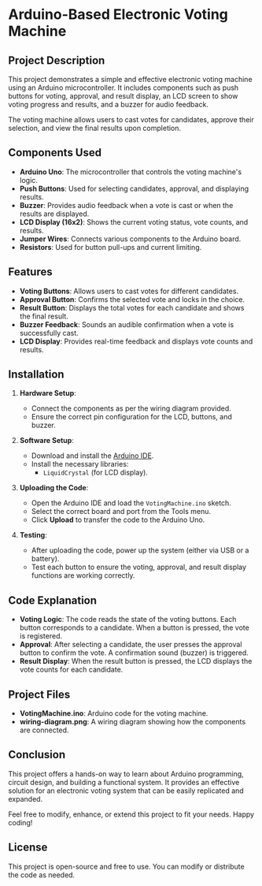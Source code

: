 # Arduino-Based Electronic Voting Machine

## Project Description
This project demonstrates a simple and effective electronic voting machine using an Arduino microcontroller. It includes components such as push buttons for voting, approval, and result display, an LCD screen to show voting progress and results, and a buzzer for audio feedback.

The voting machine allows users to cast votes for candidates, approve their selection, and view the final results upon completion.

## Components Used
- **Arduino Uno**: The microcontroller that controls the voting machine's logic.
- **Push Buttons**: Used for selecting candidates, approval, and displaying results.
- **Buzzer**: Provides audio feedback when a vote is cast or when the results are displayed.
- **LCD Display (16x2)**: Shows the current voting status, vote counts, and results.
- **Jumper Wires**: Connects various components to the Arduino board.
- **Resistors**: Used for button pull-ups and current limiting.

## Features
- **Voting Buttons**: Allows users to cast votes for different candidates.
- **Approval Button**: Confirms the selected vote and locks in the choice.
- **Result Button**: Displays the total votes for each candidate and shows the final result.
- **Buzzer Feedback**: Sounds an audible confirmation when a vote is successfully cast.
- **LCD Display**: Provides real-time feedback and displays vote counts and results.

## Installation
1. **Hardware Setup**:
   - Connect the components as per the wiring diagram provided.
   - Ensure the correct pin configuration for the LCD, buttons, and buzzer.
   
2. **Software Setup**:
   - Download and install the [Arduino IDE](https://www.arduino.cc/en/software).
   - Install the necessary libraries:
     - `LiquidCrystal` (for LCD display).
   
3. **Uploading the Code**:
   - Open the Arduino IDE and load the `VotingMachine.ino` sketch.
   - Select the correct board and port from the Tools menu.
   - Click **Upload** to transfer the code to the Arduino Uno.

4. **Testing**:
   - After uploading the code, power up the system (either via USB or a battery).
   - Test each button to ensure the voting, approval, and result display functions are working correctly.

## Code Explanation
- **Voting Logic**: The code reads the state of the voting buttons. Each button corresponds to a candidate. When a button is pressed, the vote is registered.
- **Approval**: After selecting a candidate, the user presses the approval button to confirm the vote. A confirmation sound (buzzer) is triggered.
- **Result Display**: When the result button is pressed, the LCD displays the vote counts for each candidate.

## Project Files
- **VotingMachine.ino**: Arduino code for the voting machine.
- **wiring-diagram.png**: A wiring diagram showing how the components are connected.

## Conclusion
This project offers a hands-on way to learn about Arduino programming, circuit design, and building a functional system. It provides an effective solution for an electronic voting system that can be easily replicated and expanded.

Feel free to modify, enhance, or extend this project to fit your needs. Happy coding!

## License
This project is open-source and free to use. You can modify or distribute the code as needed.

